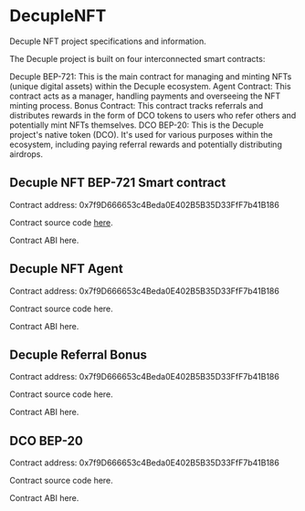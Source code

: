 # DecupleNFT
Decuple NFT project specifications and information.



The Decuple project is built on four interconnected smart contracts:

Decuple BEP-721: This is the main contract for managing and minting NFTs (unique digital assets) within the Decuple ecosystem.
Agent Contract: This contract acts as a manager, handling payments and overseeing the NFT minting process.
Bonus Contract: This contract tracks referrals and distributes rewards in the form of DCO tokens to users who refer others and potentially mint NFTs themselves.
DCO BEP-20: This is the Decuple project's native token (DCO). It's used for various purposes within the ecosystem, including paying referral rewards and potentially distributing airdrops.

<!-- 
Table of contents:
1. Decuple NFT BEP-721 Smart contract 
2. Decuple NFT Agent Smart contract 
3. Decuple NFT Bonus Smart contract 
4. DCO token BEP-20 Smart contract  -->


## Decuple NFT BEP-721 Smart contract 

Contract address: 0x7f9D666653c4Beda0E402B5B35D33FfF7b41B186


Contract source code [here]().


Contract ABI here.


## Decuple NFT Agent

Contract address: 0x7f9D666653c4Beda0E402B5B35D33FfF7b41B186


Contract source code here.


Contract ABI here.



## Decuple Referral Bonus

Contract address: 0x7f9D666653c4Beda0E402B5B35D33FfF7b41B186


Contract source code here.


Contract ABI here.




## DCO BEP-20

Contract address: 0x7f9D666653c4Beda0E402B5B35D33FfF7b41B186


Contract source code here.


Contract ABI here.
